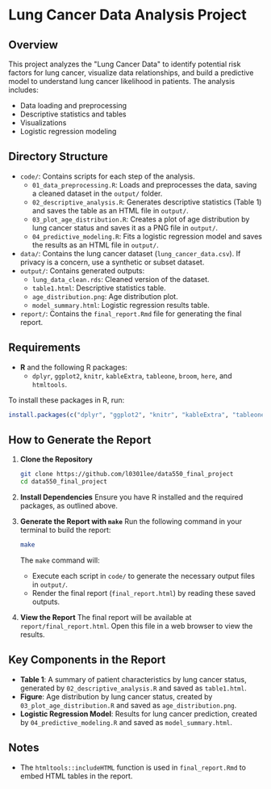 # Lung Cancer Data Analysis Project

## Overview

This project analyzes the "Lung Cancer Data" to identify potential risk factors for lung cancer, visualize data relationships, and build a predictive model to understand lung cancer likelihood in patients. The analysis includes:
- Data loading and preprocessing
- Descriptive statistics and tables
- Visualizations
- Logistic regression modeling

## Directory Structure

- `code/`: Contains scripts for each step of the analysis.
    - `01_data_preprocessing.R`: Loads and preprocesses the data, saving a cleaned dataset in the `output/` folder.
    - `02_descriptive_analysis.R`: Generates descriptive statistics (Table 1) and saves the table as an HTML file in `output/`.
    - `03_plot_age_distribution.R`: Creates a plot of age distribution by lung cancer status and saves it as a PNG file in `output/`.
    - `04_predictive_modeling.R`: Fits a logistic regression model and saves the results as an HTML file in `output/`.
- `data/`: Contains the lung cancer dataset (`lung_cancer_data.csv`). If privacy is a concern, use a synthetic or subset dataset.
- `output/`: Contains generated outputs:
    - `lung_data_clean.rds`: Cleaned version of the dataset.
    - `table1.html`: Descriptive statistics table.
    - `age_distribution.png`: Age distribution plot.
    - `model_summary.html`: Logistic regression results table.
- `report/`: Contains the `final_report.Rmd` file for generating the final report.

## Requirements

- **R** and the following R packages:
  - `dplyr`, `ggplot2`, `knitr`, `kableExtra`, `tableone`, `broom`, `here`, and `htmltools`.

To install these packages in R, run:

```r
install.packages(c("dplyr", "ggplot2", "knitr", "kableExtra", "tableone", "broom", "here", "htmltools"))
```

## How to Generate the Report

1. **Clone the Repository**
   ```bash
   git clone https://github.com/l0301lee/data550_final_project
   cd data550_final_project
   ```

2. **Install Dependencies**
   Ensure you have R installed and the required packages, as outlined above.

3. **Generate the Report with `make`**
   Run the following command in your terminal to build the report:
   ```bash
   make
   ```

   The `make` command will:
   - Execute each script in `code/` to generate the necessary output files in `output/`.
   - Render the final report (`final_report.html`) by reading these saved outputs.

4. **View the Report**
   The final report will be available at `report/final_report.html`. Open this file in a web browser to view the results.

## Key Components in the Report

- **Table 1**: A summary of patient characteristics by lung cancer status, generated by `02_descriptive_analysis.R` and saved as `table1.html`.
- **Figure**: Age distribution by lung cancer status, created by `03_plot_age_distribution.R` and saved as `age_distribution.png`.
- **Logistic Regression Model**: Results for lung cancer prediction, created by `04_predictive_modeling.R` and saved as `model_summary.html`.

## Notes

- The `htmltools::includeHTML` function is used in `final_report.Rmd` to embed HTML tables in the report.
